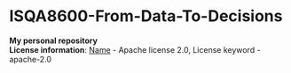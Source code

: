# ISQA8600-From-Data-To-Decisions
**My personal repository**\
**License information**: <u>Name</u> - Apache license 2.0, License keyword - apache-2.0
